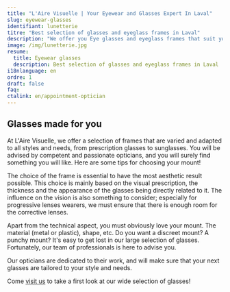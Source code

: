 ```yaml
---
title: "L'Aire Visuelle | Your Eyewear and Glasses Expert In Laval"
slug: eyewear-glasses
identifiant: lunetterie
titre: "Best selection of glasses and eyeglass frames in Laval"
description: "We offer you Eye glasses and eyeglass frames that suit your health and fashion needs. We also offer high quality contact lenses."
image: /img/lunetterie.jpg
resume:
  title: Eyewear glasses
  description: Best selection of glasses and eyeglass frames in Laval
i18nlanguage: en
ordre: 1
draft: false
faq: 
ctalink: en/appointment-optician
---
```


## Glasses made for you

At L'Aire Visuelle, we offer a selection of frames that are varied and adapted to all styles and needs, from prescription glasses to sunglasses. You will be advised by competent and passionate opticians, and you will surely find something you will like. Here are some tips for choosing your mount!

The choice of the frame is essential to have the most aesthetic result possible. This choice is mainly based on the visual prescription, the thickness and the appearance of the glasses being directly related to it. The influence on the vision is also something to consider; especially for progressive lenses wearers, we must ensure that there is enough room for the corrective lenses.

Apart from the technical aspect, you must obviously love your mount. The material (metal or plastic), shape, etc. Do you want a discreet mount? A punchy mount? It's easy to get lost in our large selection of glasses. Fortunately, our team of professionals is here to advise you.

Our opticians are dedicated to their work, and will make sure that your next glasses are tailored to your style and needs.

Come [visit us](https://www.lairevisuelle.com//en/contact-us) to take a first look at our wide selection of glasses!

